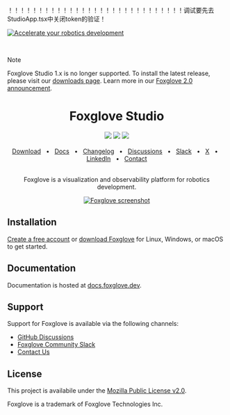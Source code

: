！！！！！！！！！！！！！！！！！！！！！！！！！！！！！调试要先去StudioApp.tsx中关闭token的验证！

[![Accelerate your robotics development](https://user-images.githubusercontent.com/14011012/195918769-5aaeedf3-5de2-48fb-951e-7399f2b9e190.png)](https://foxglove.dev)

<br/>

> [!NOTE]
> Foxglove Studio 1.x is no longer supported. To install the latest release, please visit our [downloads page](https://foxglove.dev/download). Learn more in our [Foxglove 2.0 announcement](https://foxglove.dev/blog/foxglove-2-0-unifying-robotics-observability).

<div align="center">
    <h1>Foxglove Studio</h1>
    <a href="https://github.com/foxglove/studio/blob/main/LICENSE"><img src="https://img.shields.io/github/license/foxglove/studio" /></a>
    <a href="https://github.com/orgs/foxglove/discussions"><img src="https://img.shields.io/github/discussions/foxglove/community.svg?logo=github" /></a>
    <a href="https://foxglove.dev/slack"><img src="https://img.shields.io/badge/chat-slack-purple.svg?logo=slack" /></a>
    <br />
    <br />
    <a href="https://foxglove.dev/download">Download</a>
    <span>&nbsp;&nbsp;•&nbsp;&nbsp;</span>
    <a href="https://docs.foxglove.dev/">Docs</a>
    <span>&nbsp;&nbsp;•&nbsp;&nbsp;</span>
    <a href="https://docs.foxglove.dev/changelog">Changelog</a>
    <span>&nbsp;&nbsp;•&nbsp;&nbsp;</span>
    <a href="https://github.com/orgs/foxglove/discussions">Discussions</a>
    <span>&nbsp;&nbsp;•&nbsp;&nbsp;</span>
    <a href="https://foxglove.dev/slack">Slack</a>
    <span>&nbsp;&nbsp;•&nbsp;&nbsp;</span>
    <a href="https://x.com/foxglove">X</a>
    <span>&nbsp;&nbsp;•&nbsp;&nbsp;</span>
    <a href="https://www.linkedin.com/company/foxglovedev/">LinkedIn</a>
    <span>&nbsp;&nbsp;•&nbsp;&nbsp;</span>
    <a href="https://foxglove.dev/contact">Contact</a>
  <br />
  <br />

Foxglove is a visualization and observability platform for robotics development.

  <p align="center">
    <a href="https://foxglove.dev"><img alt="Foxglove screenshot" src="/resources/screenshot.png"></a>
  </p>
</div>

## Installation

[Create a free account](https://app.foxglove.dev/signup) or [download Foxglove](https://foxglove.dev/download) for Linux, Windows, or macOS to get started.

## Documentation

Documentation is hosted at [docs.foxglove.dev](https://docs.foxglove.dev/).

## Support

Support for Foxglove is available via the following channels:

- [GitHub Discussions](https://github.com/orgs/foxglove/discussions)
- [Foxglove Community Slack](https://foxglove.dev/slack)
- [Contact Us](https://foxglove.dev/contact)

## License

This project is availabile under the [Mozilla Public License v2.0](/LICENSE).

Foxglove is a trademark of Foxglove Technologies Inc.
